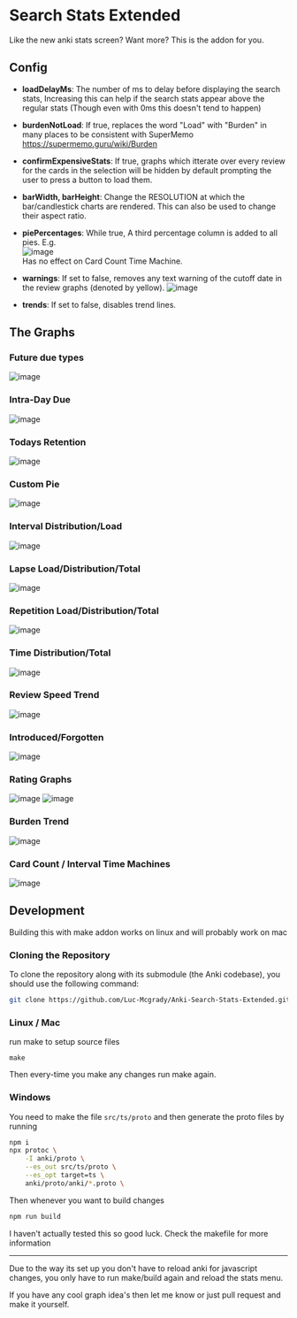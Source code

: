 # Search Stats Extended

Like the new anki stats screen? Want more? This is the addon for you.

## Config
     
- **loadDelayMs**: The number of ms to delay before displaying the search stats, Increasing this can help if the search stats appear above the regular stats (Though even with 0ms this doesn't tend to happen)

- **burdenNotLoad**: If true, replaces the word "Load" with "Burden" in many places to be consistent with SuperMemo https://supermemo.guru/wiki/Burden

- **confirmExpensiveStats**: If true, graphs which itterate over every review for the cards in the selection will be hidden by default prompting the user to press a button to load them. 

- **barWidth, barHeight**: Change the RESOLUTION at which the bar/candlestick charts are rendered. This can also be used to change their aspect ratio.

- **piePercentages**: While true, A third percentage column is added to all pies.
  E.g.  
  ![image](https://github.com/user-attachments/assets/ebe205dc-2544-45ad-8cf6-25e02923a797)  
  Has no effect on Card Count Time Machine.

- **warnings**: If set to false, removes any text warning of the cutoff date in the review graphs (denoted by yellow).
  ![image](https://github.com/user-attachments/assets/ced82fdf-3a50-44bb-9535-413d2134a8bd)

- **trends**: If set to false, disables trend lines.

## The Graphs

### Future due types

![image](https://github.com/Luc-Mcgrady/Anki-New-Stats-Plus/assets/63685643/84ccc66d-7e1d-4fb7-9c12-0ad231e44fdd)

### Intra-Day Due 

![image](https://github.com/Luc-Mcgrady/Anki-Search-Stats-Extended/assets/63685643/fdab1f3f-c3bb-4a45-b8d4-f5544774d946)

### Todays Retention

![image](https://github.com/Luc-Mcgrady/Anki-New-Stats-Plus/assets/63685643/d34dd13e-32cc-49cc-ab46-871696f58c75)

### Custom Pie

![image](https://github.com/Luc-Mcgrady/Anki-Search-Stats-Extended/assets/63685643/26d552b5-9707-4cc1-a4f0-c5c1fb1d3a14)

### Interval Distribution/Load

![image](https://github.com/Luc-Mcgrady/Anki-Search-Stats-Extended/assets/63685643/dfe42518-5d5a-4d3e-92e9-8552ac753d64)

### Lapse Load/Distribution/Total

![image](https://github.com/Luc-Mcgrady/Anki-Search-Stats-Extended/assets/63685643/8235d024-0bca-4856-bd6f-099e88da8c43)

### Repetition Load/Distribution/Total

![image](https://github.com/Luc-Mcgrady/Anki-Search-Stats-Extended/assets/63685643/db56bfec-6fe1-47d0-987c-c0c79f5bf876)

### Time Distribution/Total

![image](https://github.com/user-attachments/assets/15e1e948-c869-4af9-b20f-6f55708d1a23)

### Review Speed Trend

![image](https://github.com/user-attachments/assets/02c08574-a100-48b6-9c75-3e3e8a5d3aec)

### Introduced/Forgotten

![image](https://github.com/user-attachments/assets/b8110b00-7c56-42e6-a163-03676c0e75f9)

### Rating Graphs

![image](https://github.com/user-attachments/assets/36bea17e-814a-477b-ac5d-ff4f4fad2ce1)
![image](https://github.com/user-attachments/assets/901fe7bf-53bf-4e53-ba09-d512b8fee38d)

### Burden Trend

![image](https://github.com/user-attachments/assets/acad50ec-72b1-4041-a5af-b63ad3e4fa67)

### Card Count / Interval Time Machines

![image](https://github.com/user-attachments/assets/a8804de9-c60e-412d-8bf0-7c04e1a2423c)

## Development

Building this with make addon works on linux and will probably work on mac 

### Cloning the Repository

To clone the repository along with its submodule (the Anki codebase), you should use the following command:

```sh
git clone https://github.com/Luc-Mcgrady/Anki-Search-Stats-Extended.git --recursive --shallow-submodules
```

### Linux / Mac

run make to setup source files
```
make
``` 

Then every-time you make any changes run make again.

### Windows

You need to make the file `src/ts/proto` and then generate the proto files by running

```sh
npm i
npx protoc \
    -I anki/proto \
    --es_out src/ts/proto \
    --es_opt target=ts \
    anki/proto/anki/*.proto \
```

Then whenever you want to build changes

```sh
npm run build
```
I haven't actually tested this so good luck.
Check the makefile for more information

------

Due to the way its set up you don't have to reload anki for javascript changes, you only have to run make/build again and reload the stats menu.

If you have any cool graph idea's then let me know or just pull request and make it yourself.
